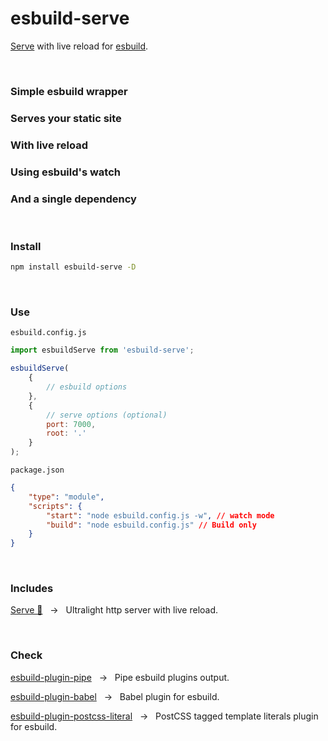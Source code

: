 # esbuild-serve

[Serve](https://github.com/nativew/serve) with live reload for [esbuild](https://github.com/evanw/esbuild).

<br>

### Simple esbuild wrapper

### Serves your static site

### With live reload

### Using esbuild's watch

### And a single dependency

<br>

### Install

```zsh
npm install esbuild-serve -D
```

<br>

### Use

`esbuild.config.js`

```js
import esbuildServe from 'esbuild-serve';

esbuildServe(
    {
        // esbuild options
    },
    {
        // serve options (optional)
        port: 7000,
        root: '.'
    }
);
```

`package.json`

```json
{
    "type": "module",
    "scripts": {
        "start": "node esbuild.config.js -w", // watch mode
        "build": "node esbuild.config.js" // Build only
    }
}
```

<br>

### Includes

[Serve 🍛](https://github.com/nativew/serve) &nbsp; → &nbsp; Ultralight http server with live reload.

<br>

### Check

[esbuild-plugin-pipe](https://github.com/nativew/esbuild-plugin-pipe) &nbsp; → &nbsp; Pipe esbuild plugins output.

[esbuild-plugin-babel](https://github.com/nativew/esbuild-plugin-babel) &nbsp; → &nbsp; Babel plugin for esbuild.

[esbuild-plugin-postcss-literal](https://github.com/nativew/esbuild-plugin-postcss-literal) &nbsp; → &nbsp; PostCSS tagged template literals plugin for esbuild.

<br>
